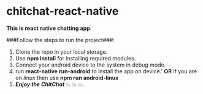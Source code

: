 # chitchat-react-native
**This is react native chatting app**.

###Follow the steps to run the project###:
1. Clone the repo in your local storage.
2. Use **npm install** for installing required modules.
3. Connect your android device to the system in debug mode. 
4. run **react-native run-android** to install the app on device.' **OR** if you are on *linux*       then use **npm run android-linux**
5. ***Enjoy the ChitChat***  :collision:  :collision:  :collision:.
